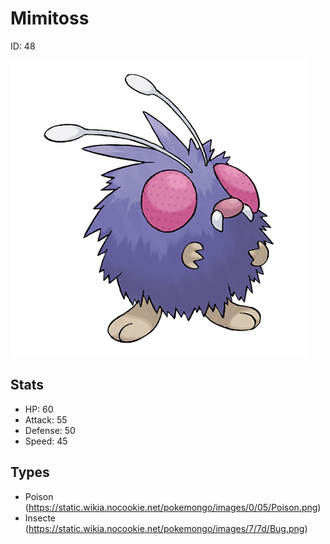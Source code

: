 # Mimitoss


ID: 48

![](https://raw.githubusercontent.com/PokeAPI/sprites/master/sprites/pokemon/other/official-artwork/48.png "Mimitoss")

## Stats


 - HP: 60
 - Attack: 55
 - Defense: 50
 - Speed: 45

## Types


 - Poison (https://static.wikia.nocookie.net/pokemongo/images/0/05/Poison.png)
 - Insecte (https://static.wikia.nocookie.net/pokemongo/images/7/7d/Bug.png)

